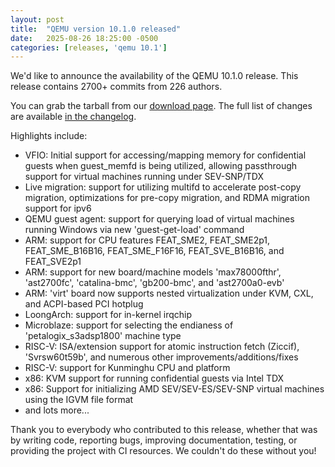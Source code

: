 ```yaml
---
layout: post
title:  "QEMU version 10.1.0 released"
date:   2025-08-26 18:25:00 -0500
categories: [releases, 'qemu 10.1']
---
```

We'd like to announce the availability of the QEMU 10.1.0 release. This release contains 2700+ commits from 226 authors.

You can grab the tarball from our [download page](https://www.qemu.org/download/#source). The full list of changes are available [in the changelog](https://wiki.qemu.org/ChangeLog/10.1).


Highlights include:

 * VFIO: Initial support for accessing/mapping memory for confidential guests when guest_memfd is being utilized, allowing passthrough support for virtual machines running under SEV-SNP/TDX
 * Live migration: support for utilizing multifd to accelerate post-copy migration, optimizations for pre-copy migration, and RDMA migration support for ipv6
 * QEMU guest agent: support for querying load of virtual machines running Windows via new 'guest-get-load' command
 * ARM: support for CPU features FEAT_SME2, FEAT_SME2p1, FEAT_SME_B16B16, FEAT_SME_F16F16, FEAT_SVE_B16B16, and FEAT_SVE2p1
 * ARM: support for new board/machine models 'max78000fthr', 'ast2700fc', 'catalina-bmc', 'gb200-bmc', and 'ast2700a0-evb'
 * ARM: 'virt' board now supports nested virtualization under KVM, CXL, and ACPI-based PCI hotplug
 * LoongArch: support for in-kernel irqchip
 * Microblaze: support for selecting the endianess of 'petalogix_s3adsp1800' machine type
 * RISC-V: ISA/extension support for atomic instruction fetch (Ziccif), 'Svrsw60t59b', and numerous other improvements/additions/fixes
 * RISC-V: support for Kunminghu CPU and platform
 * x86: KVM support for running confidential guests via Intel TDX
 * x86: Support for initializing AMD SEV/SEV-ES/SEV-SNP virtual machines using the IGVM file format
 * and lots more...

Thank you to everybody who contributed to this release, whether that was by writing code, reporting bugs, improving documentation, testing, or providing the project with CI resources. We couldn't do these without you!
